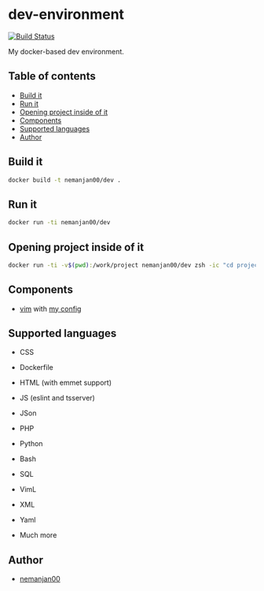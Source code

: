 # dev-environment

[![Build Status](https://travis-ci.org/nemanjan00/dev-environment.svg?branch=master)](https://travis-ci.org/nemanjan00/dev-environment)

My docker-based dev environment.

## Table of contents

<!-- vim-markdown-toc GFM -->

* [Build it](#build-it)
* [Run it](#run-it)
* [Opening project inside of it](#opening-project-inside-of-it)
* [Components](#components)
* [Supported languages](#supported-languages)
* [Author](#author)

<!-- vim-markdown-toc -->

## Build it

```bash
docker build -t nemanjan00/dev .
```

## Run it

```bash
docker run -ti nemanjan00/dev
```

## Opening project inside of it

```bash
docker run -ti -v$(pwd):/work/project nemanjan00/dev zsh -ic "cd project ; tmux"
```

## Components

* [vim](https://www.vim.org/) with [my config](https://github.com/nemanjan00/vim)

## Supported languages

* CSS

* Dockerfile

* HTML (with emmet support)

* JS (eslint and tsserver)

* JSon

* PHP

* Python

* Bash

* SQL

* VimL

* XML

* Yaml

* Much more

## Author

* [nemanjan00](https://github.com/nemanjan00)

